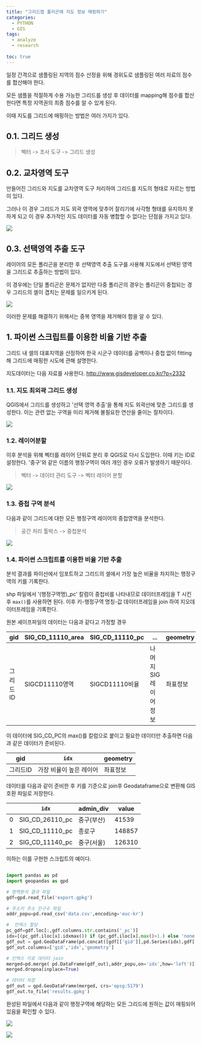 ```yaml
---
title: "그리드맵 폴리곤에 지도 정보 매핑하기"
categories:
  - PYTHON
  - GIS
tags:
  - analyze
  - research
  
toc: true 
---
```


일정 간격으로 샘플링된 지역의 점수 산정을 위해 경위도로 샘플링된 여러 자료의 점수를 합산해야 한다.

모든 샘플을 적절하게 수용 가능한 그리드를 생성 후 데이터를 mapping해 점수를 합산한다면 특정 지역권의 최종 점수를 알 수 있게 된다.

이때 지도를 그리드에 매핑하는 방법은 여러 가지가 있다.

## 0.1. 그리드 생성

> 벡터 -> 조사 도구 -> 그리드 생성

## 0.2. 교차영역 도구

만들어진 그리드와 지도를 교차영역 도구 처리하여 그리드를 지도의 형태로 자르는 방법이 있다.

그러나 이 경우 그리드가 지도 외곽 영역에 맞추어 잘리기에 사각형 형태를 유지하지 못하게 되고 이 경우 추가적인 지도 데이터를 자동 병합할 수 없다는 단점을 가지고 있다.

![](/assets/img/maptogridgis1.jpg)

## 0.3. 선택영역 추출 도구

레이어의 모든 폴리곤을 분리한 후 선택영역 추출 도구를 사용해 지도에서 선택된 영역을 그리드로 추출하는 방법이 있다.

이 경우에는 단일 폴리곤은 문제가 없지만 다중 폴리곤의 경우는 폴리곤이 중첩되는 경우 그리드의 셀이 겹치는 문제를 일으키게 된다.

![](/assets/img/maptogridgis2.png)

이러한 문제를 해결하기 위해서는 중복 영역을 제거해야 함을 알 수 있다.

## 1. 파이썬 스크립트를 이용한 비율 기반 추출

그리드 내 셀의 대표지역을 산정하여 한국 시군구 데이터를 공백이나 중첩 없이 fitting 해 그리드에 매핑한 시도에 관해 설명한다.

지도데이터는 다음 자료를 사용한다. http://www.gisdeveloper.co.kr/?p=2332

### 1.1. 지도 최외곽 그리드 생성

QGIS에서 그리드를 생성하고 '선택 영역 추출'을 통해 지도 외곽선에 맞춘 그리드를 생성한다. 이는 관련 없는 구역을 미리 제거해 불필요한 연산을 줄이는 절차이다.

![](/assets/img/maptogridgis3.png)

### 1.2. 레이어분할


이후 분석을 위해 벡터를 레이어 단위로 분리 후 QGIS로 다시 도입한다. 이때 키는 ID로 설정한다. '중구'와 같은 이름의 행정구역이 여러 개인 경우 오류가 발생하기 때문이다.

> 벡터 -> 데이터 관리 도구 -> 벡터 레이어 분할

![](/assets/img/maptogridgis4.png)

### 1.3. 중첩 구역 분석

다음과 같이 그리드에 대한 모든 행정구역 레이어의 중첩영역을 분석한다.

> 공간 처리 툴박스 -> 중첩분석

![](/assets/img/maptogridgis5.png)

### 1.4. 파이썬 스크립트를 이용한 비율 기반 추출

분석 결과를 파이선에서 임포트하고 그리드의 셀에서 가장 높은 비율을 차지하는 행정구역의 키를 기록한다.

shp 파일에서 '(행정구역명)_pc' 칼럼이 중첩비를 나타내므로 데이터프레임을 T 시킨후 `max()`를 사용하면 된다. 이후 키-행정구역 명칭-값 데이터프레임을 join 하여 지오데이터프레임을 기록한다.

원본 셰이프파일의 데이터는 다음과 같다고 가정할 경우

|gid|SIG_CD_11110_area|SIG_CD_11110_pc|...|geometry|
|-|-|-|-|-|
|그리드ID|SIGCD11110영역|SIGCD11110비율|나머지 SIG 레이어 정보|좌표정보|

이 데이터에 SIG_CD_PC의 max()를 칼럼으로 붙이고 필요한 데이터만 추출하면 다음과 같은 데이터가 준비된다.

|gid|`idx`|geometry|
|-|-|-|
|그리드ID|가장 비율이 높은 레이어|좌표정보|

데이터를 다음과 같이 준비한 후 키를 기준으로 join후 Geodataframe으로 변환해 GIS 호환 파일로 저장한다.

||`idx`|admin_div|value|
|-|-|-|-|
|0|SIG_CD_26110_pc|중구(부산)|41539
|1|SIG_CD_11110_pc|종로구|148857
|2|SIG_CD_11140_pc|중구(서울)|126310

이하는 이를 구현한 스크립트의 예이다.

~~~python

import pandas as pd 
import geopandas as gpd

# 영역분석 결과 파일
gdf=gpd.read_file('export.gpkg')

# 주소키 주소 인구수 파일
addr_popu=pd.read_csv('data.csv',encoding='euc-kr')

#  인덱스 할당
pc_gdf=gdf.loc[:,gdf.columns.str.contains('_pc')]
idx=[(pc_gdf.iloc[x].idxmax()) if (pc_gdf.iloc[x].max()>1.) else 'none'  for x in range(len(pc_gdf)) ]
gdf_out = gpd.GeoDataFrame(pd.concat([gdf[['gid']],pd.Series(idx),gdf['geometry']], ignore_index=True,axis=1), crs='epsg:5179')
gdf_out.columns=['gid','idx','geometry']

# 인덱스 키로 데이터 join
merged=pd.merge( pd.DataFrame(gdf_out),addr_popu,on='idx',how='left')[['gid','admin_div','value','geometry']]
merged.dropna(inplace=True)

# 데이터 저장
gdf_out = gpd.GeoDataFrame(merged, crs='epsg:5179')
gdf_out.to_file('results.gpkg')
~~~

완성된 파일에서 다음과 같이 행정구역에 해당하는 모든 그리드에 원하는 값이 매핑되어있음을 확인할 수 있다.

![](/assets/img/maptogridgis6.png)

![](/assets/img/maptogridgis7.png)